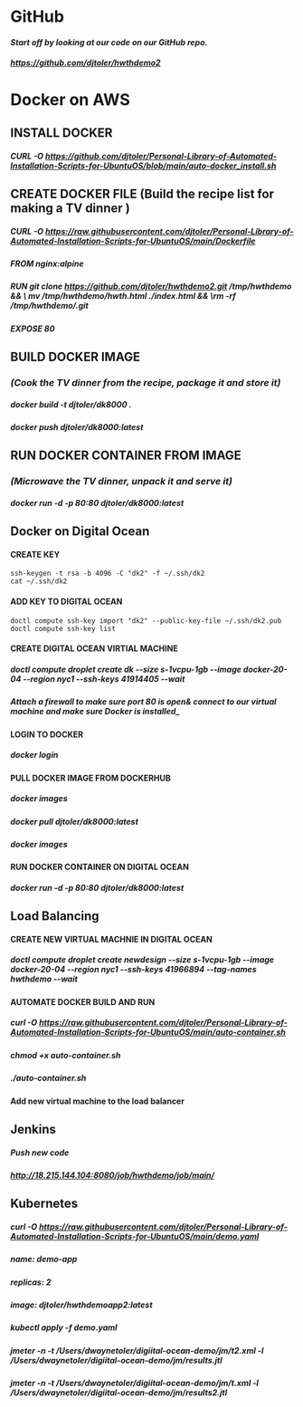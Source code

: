 # GitHub

#### _Start off by looking at our code on our GitHub repo._ 

##### https://github.com/djtoler/hwthdemo2

# Docker on AWS

## INSTALL DOCKER

##### CURL -O https://github.com/djtoler/Personal-Library-of-Automated-Installation-Scripts-for-UbuntuOS/blob/main/auto-docker_install.sh

## CREATE DOCKER FILE (Build the recipe list for making a TV dinner )

##### CURL -O https://raw.githubusercontent.com/djtoler/Personal-Library-of-Automated-Installation-Scripts-for-UbuntuOS/main/Dockerfile

##### FROM nginx:alpine

##### RUN git clone https://github.com/djtoler/hwthdemo2.git /tmp/hwthdemo && \ mv /tmp/hwthdemo/hwth.html ./index.html && \rm -rf /tmp/hwthdemo/.git

##### EXPOSE 80

## BUILD DOCKER IMAGE 
### _(Cook the TV dinner from the recipe, package it and store it)_

##### docker build -t djtoler/dk8000 .
##### docker push djtoler/dk8000:latest

## RUN DOCKER CONTAINER FROM IMAGE 
### _(Microwave the TV dinner, unpack it and serve it)_

##### docker run -d -p 80:80 djtoler/dk8000:latest


## Docker on Digital Ocean

#### CREATE KEY
    ssh-keygen -t rsa -b 4096 -C "dk2" -f ~/.ssh/dk2
    cat ~/.ssh/dk2

#### ADD KEY TO DIGITAL OCEAN
    doctl compute ssh-key import "dk2" --public-key-file ~/.ssh/dk2.pub
    doctl compute ssh-key list

#### CREATE DIGITAL OCEAN VIRTIAL MACHINE
##### doctl compute droplet create dk --size s-1vcpu-1gb --image docker-20-04 --region nyc1 --ssh-keys 41914405 --wait

##### _Attach a firewall to make sure port 80 is open_& connect to our virtual machine and make sure Docker is installed_

#### LOGIN TO DOCKER
##### docker login

#### PULL DOCKER IMAGE FROM DOCKERHUB
##### docker images
##### docker pull djtoler/dk8000:latest
##### docker images

#### RUN DOCKER CONTAINER ON DIGITAL OCEAN
##### docker run -d -p 80:80 djtoler/dk8000:latest



## Load Balancing

#### CREATE NEW VIRTUAL MACHNIE IN DIGITAL OCEAN
##### doctl compute droplet create newdesign --size s-1vcpu-1gb --image docker-20-04 --region nyc1 --ssh-keys 41966894 --tag-names hwthdemo --wait

#### AUTOMATE DOCKER BUILD AND RUN
##### curl -O https://raw.githubusercontent.com/djtoler/Personal-Library-of-Automated-Installation-Scripts-for-UbuntuOS/main/auto-container.sh
##### chmod +x auto-container.sh
##### ./auto-container.sh

#### Add new virtual machine to the load balancer

## Jenkins
##### Push new code
##### http://18.215.144.104:8080/job/hwthdemo/job/main/

## Kubernetes

##### curl -O https://raw.githubusercontent.com/djtoler/Personal-Library-of-Automated-Installation-Scripts-for-UbuntuOS/main/demo.yaml

##### _name: demo-app_
##### _replicas: 2_
##### _image: djtoler/hwthdemoapp2:latest_

##### kubectl apply -f demo.yaml

#####   jmeter -n -t /Users/dwaynetoler/digiital-ocean-demo/jm/t2.xml -l /Users/dwaynetoler/digiital-ocean-demo/jm/results.jtl

##### jmeter -n -t /Users/dwaynetoler/digiital-ocean-demo/jm/t.xml -l /Users/dwaynetoler/digiital-ocean-demo/jm/results2.jtl
